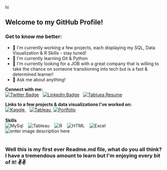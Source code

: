
<img src="https://user-images.githubusercontent.com/1303154/88677602-1635ba80-d120-11ea-84d8-d263ba5fc3c0.gif" width="15px" alt="hi"><br>
## Welcome to my GitHub Profile! 

### Get to know me better:

 -  🔭 I'm currently working a few projects, each displaying my SQL, Data Visualization & R Skills - stay tuned!
 - 🌱 I'm currently learning Git & Python
 - 🔎 I'm currently looking for a JOB with a great company that is willing to take the chance on someone transitioning into tech but is a fast & determined learner!
 - 💬 Ask me about anything!
 
 **Connect with me:** <br>
[![Twitter Badge](https://img.shields.io/badge/-@domsieofpines-1ca0f1?style=flat&labelColor=1ca0f1&logo=twitter&logoColor=white&link=https://twitter.com/domsieofpines)](https://twitter.com/domsieofpines)  &nbsp; [![Linkedin Badge](https://img.shields.io/badge/-Dominique-0e76a8?style=flat&labelColor=0e76a8&logo=linkedin&logoColor=white)](https://www.linkedin.com/in/dominique-mcintosh/) &nbsp;
  [![Tabluea Resume](https://img.shields.io/badge/-Resume%20Dashboard-blueviolet?style=flat&labelColor=ff69b4&logo=tableau&logoColor=white)](https://public.tableau.com/app/profile/dominique.mcintosh/viz/Resume_16521141642820/Resume-Dashboard) 

**Links to a few projects & data visualizations I've worked on:** <br>
	[![Kaggle](https://img.shields.io/badge/-Kaggle-20BEFF?logo=kaggle&logoColor=white&style=flat)
	](https://www.kaggle.com/dominiquemcintosh)&nbsp;&nbsp;&nbsp;[![Tableau](https://img.shields.io/badge/-Tableau-E97627?logo=tableau&logoColor=white&style=flat)
	](https://public.tableau.com/app/profile/dominique.mcintosh)&nbsp;[![Portfolio](https://img.shields.io/badge/Portfolio-orange?logo=github&logoColor=white&style=flat)](https://junkunno.github.io/) 
 <br><br>
 **Skills** <br>
	![MySql](https://img.shields.io/badge/-MySql-4479A1?logo=mysql&logoColor=white&style=plastic)&nbsp;&nbsp;&nbsp; ![Tableau](https://img.shields.io/badge/-Tableau-E97627?logo=tableau&logoColor=white&style=plastic) &nbsp;&nbsp;&nbsp;![R](https://img.shields.io/badge/-276DC3?logo=r&logoColor=white&style=plastic)&nbsp;&nbsp;&nbsp; ![HTML](https://img.shields.io/badge/-Html-E34F26?logo=html5&logoColor=white&style=plastic)&nbsp;&nbsp;&nbsp; ![Excel](https://img.shields.io/badge/-Excel-217346?logo=microsoftexcel&logoColor=white&style=plastic)&nbsp;&nbsp;&nbsp; ![enter image description here](https://img.shields.io/badge/-office-D83B01?logo=microsoftoffice&logoColor=white&style=plastic) 
  <br><br>
  ### Well this is my first ever Readme.md file, what do you all think? I have a tremendous amount to learn but I'm enjoying every bit of it! ✌✌

